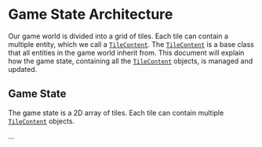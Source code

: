 # Game State Architecture

Our game world is divided into a grid of tiles. Each tile can contain a multiple entity, which we call a [
`TileContent`](TileContents.md). The [`TileContent`](TileContents.md) is a base class that all entities in the game
world inherit from. This document will explain how the game state, containing all the [`TileContent`](TileContents.md)
objects, is managed and updated.

## Game State

The game state is a 2D array of tiles. Each tile can contain multiple [`TileContent`](TileContents.md) objects.

...